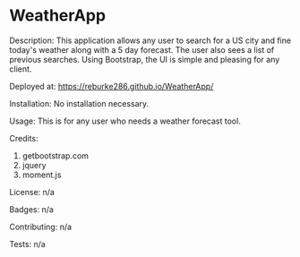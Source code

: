 # WeatherApp

Description:
This application allows any user to search for a US city and fine today's weather along with a 5 day forecast. The user also sees a list of previous searches. Using Bootstrap, the UI is simple and pleasing for any client.

Deployed at: https://reburke286.github.io/WeatherApp/

Installation:
No installation necessary.

Usage:
This is for any user who needs a weather forecast tool.

Credits:

1. getbootstrap.com
2. jquery
3. moment.js

License:
n/a

Badges:
n/a

Contributing:
n/a

Tests:
n/a

